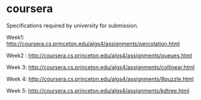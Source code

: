 # coursera

Specifications required by university for submission. 

Week1:
http://coursera.cs.princeton.edu/algs4/assignments/percolation.html 

Week2 : 
http://coursera.cs.princeton.edu/algs4/assignments/queues.html

Week 3: 
http://coursera.cs.princeton.edu/algs4/assignments/collinear.html

Week 4: 
http://coursera.cs.princeton.edu/algs4/assignments/8puzzle.html

Week 5: 
http://coursera.cs.princeton.edu/algs4/assignments/kdtree.html
